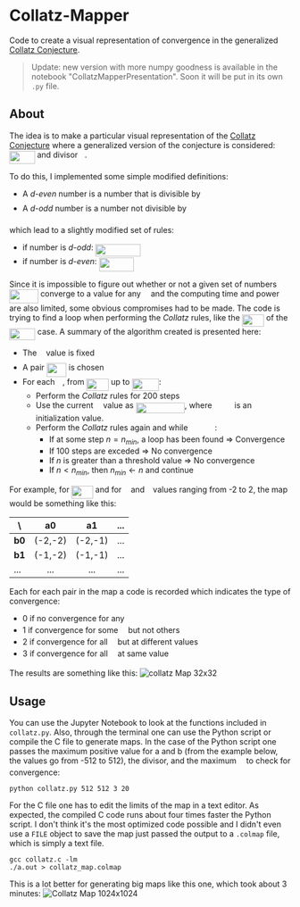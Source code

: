 # Collatz-Mapper
Code to create a visual representation of convergence in the generalized [Collatz Conjecture](https://en.wikipedia.org/wiki/Collatz_conjecture "Collatz Conjecture").

> Update: new version with more numpy goodness is available in the notebook "CollatzMapperPresentation". Soon it will be put in its own `.py` file.

## About
The idea is to make a particular visual representation of the [Collatz Conjecture](https://en.wikipedia.org/wiki/Collatz_conjecture "Collatz Conjecture") where a generalized version of the conjecture is considered: <img src="/tex/353804572cedf345ba803e6221c03610.svg?invert_in_darkmode&sanitize=true" align=middle width=45.70201844999999pt height=22.831056599999986pt/> and divisor <img src="/tex/2103f85b8b1477f430fc407cad462224.svg?invert_in_darkmode&sanitize=true" align=middle width=8.55596444999999pt height=22.831056599999986pt/>.

To do this, I implemented some simple modified definitions:
* A _d-even_ number is a number that is divisible by <img src="/tex/2103f85b8b1477f430fc407cad462224.svg?invert_in_darkmode&sanitize=true" align=middle width=8.55596444999999pt height=22.831056599999986pt/>
* A _d-odd_ number is a number not divisible by <img src="/tex/2103f85b8b1477f430fc407cad462224.svg?invert_in_darkmode&sanitize=true" align=middle width=8.55596444999999pt height=22.831056599999986pt/>

which lead to a slightly modified set of rules:
* if number is _d-odd_: <img src="/tex/d2cffe7ee93c83e89a7e8cd4456a8ad9.svg?invert_in_darkmode&sanitize=true" align=middle width=81.13949579999998pt height=22.831056599999986pt/>
* if number is _d-even_: <img src="/tex/d9b27e55b9c85f31f9bd659c8e3fe9a9.svg?invert_in_darkmode&sanitize=true" align=middle width=62.07952574999999pt height=24.65753399999998pt/>

Since it is impossible to figure out whether or not a given set of numbers <img src="/tex/1e521680a6030382e1f6e4906af72f5c.svg?invert_in_darkmode&sanitize=true" align=middle width=51.69711359999999pt height=24.65753399999998pt/> converge to a value for any <img src="/tex/55a049b8f161ae7cfeb0197d75aff967.svg?invert_in_darkmode&sanitize=true" align=middle width=9.86687624999999pt height=14.15524440000002pt/> and the computing time and power are also limited, some obvious compromises had to be made. The code is trying to find a loop when performing the _Collatz_ rules, like the <img src="/tex/1f6290eb665bdaa67bf1db7db2c632fa.svg?invert_in_darkmode&sanitize=true" align=middle width=39.269394449999986pt height=21.18721440000001pt/> of the <img src="/tex/93f5f9a7e819a127ffcbbaa1c1370093.svg?invert_in_darkmode&sanitize=true" align=middle width=46.39648694999999pt height=21.18721440000001pt/> case. A summary of the algorithm created is presented here:
* The <img src="/tex/2103f85b8b1477f430fc407cad462224.svg?invert_in_darkmode&sanitize=true" align=middle width=8.55596444999999pt height=22.831056599999986pt/> value is fixed
* A pair <img src="/tex/ba933e77b90dc996befbe81f77f43887.svg?invert_in_darkmode&sanitize=true" align=middle width=35.83526759999999pt height=24.65753399999998pt/> is chosen
* For each <img src="/tex/55a049b8f161ae7cfeb0197d75aff967.svg?invert_in_darkmode&sanitize=true" align=middle width=9.86687624999999pt height=14.15524440000002pt/>, from <img src="/tex/3d2be9e2108301e9097fa4bc51046641.svg?invert_in_darkmode&sanitize=true" align=middle width=40.00371704999999pt height=21.18721440000001pt/> up to <img src="/tex/7adb89ee6106df767245caf173b44ebd.svg?invert_in_darkmode&sanitize=true" align=middle width=48.222926399999984pt height=21.18721440000001pt/>:
  * Perform the _Collatz_ rules for 200 steps
  * Use the current <img src="/tex/55a049b8f161ae7cfeb0197d75aff967.svg?invert_in_darkmode&sanitize=true" align=middle width=9.86687624999999pt height=14.15524440000002pt/> value as <img src="/tex/05dc7ff297651ac0e4353b2b8137d704.svg?invert_in_darkmode&sanitize=true" align=middle width=87.48222119999998pt height=19.1781018pt/>, where <img src="/tex/375c472ede34fd86611aaaeafaad3f08.svg?invert_in_darkmode&sanitize=true" align=middle width=32.26048979999999pt height=14.15524440000002pt/> is an initialization value.
  * Perform the _Collatz_ rules again and while <img src="/tex/c5b9dbd3d9a36953925b7148a1b48e6a.svg?invert_in_darkmode&sanitize=true" align=middle width=44.17552589999999pt height=14.15524440000002pt/>:
    * If at some step $n = n_{min}$, a loop has been found $\Rightarrow$ Convergence
    * If 100 steps are exceded $\Rightarrow$ No convergence
    * If $n$ is greater than a threshold value $\Rightarrow$ No convergence
    * If $n < n_{min}$, then $n_{min} \leftarrow n$ and continue


For example, for <img src="/tex/e675da7c7f7c3d89bc6087aab1186a27.svg?invert_in_darkmode&sanitize=true" align=middle width=38.69280359999998pt height=22.831056599999986pt/> and for <img src="/tex/44bc9d542a92714cac84e01cbbb7fd61.svg?invert_in_darkmode&sanitize=true" align=middle width=8.68915409999999pt height=14.15524440000002pt/> and <img src="/tex/4bdc8d9bcfb35e1c9bfb51fc69687dfc.svg?invert_in_darkmode&sanitize=true" align=middle width=7.054796099999991pt height=22.831056599999986pt/> values ranging from -2 to 2, the map would be something like this:

|   \    | **a0**   | **a1** |  ... |
| -----  | :-----: |:-------:|:----:|
| **b0** | (-2,-2) | (-2,-1) |  ... |
| **b1** | (-1,-2) | (-1,-1) |  ... |
|   ...  |   ...   |   ...   |  ... |

Each for each pair in the map a code is recorded which indicates the type of convergence:
* 0 if no convergence for any <img src="/tex/55a049b8f161ae7cfeb0197d75aff967.svg?invert_in_darkmode&sanitize=true" align=middle width=9.86687624999999pt height=14.15524440000002pt/>
* 1 if convergence for some <img src="/tex/55a049b8f161ae7cfeb0197d75aff967.svg?invert_in_darkmode&sanitize=true" align=middle width=9.86687624999999pt height=14.15524440000002pt/> but not others
* 2 if convergence for all <img src="/tex/55a049b8f161ae7cfeb0197d75aff967.svg?invert_in_darkmode&sanitize=true" align=middle width=9.86687624999999pt height=14.15524440000002pt/> but at different values
* 3 if convergence for all <img src="/tex/55a049b8f161ae7cfeb0197d75aff967.svg?invert_in_darkmode&sanitize=true" align=middle width=9.86687624999999pt height=14.15524440000002pt/> at same value

The results are something like this:
![collatz Map 32x32](https://user-images.githubusercontent.com/13749006/63194636-8269fc00-c03e-11e9-9b33-f4b9088224b0.png "Pretty pretty picture #1")


## Usage
You can use the Jupyter Notebook to look at the functions included in `collatz.py`. Also, through the terminal one can use the Python script or compile the C file to generate maps. In the case of the Python script one passes the maximum positive value for a and b (from the example below, the values go from -512 to 512), the divisor, and the maximum <img src="/tex/55a049b8f161ae7cfeb0197d75aff967.svg?invert_in_darkmode&sanitize=true" align=middle width=9.86687624999999pt height=14.15524440000002pt/> to check for convergence:
```
python collatz.py 512 512 3 20
```

For the C file one has to edit the limits of the map in a text editor. As expected, the compiled C code runs about four times faster the Python script. I don't think it's the most optimized code possible and I didn't even use a `FILE` object to save the map just passed the output to a `.colmap` file, which is simply a text file.
```
gcc collatz.c -lm
./a.out > collatz_map.colmap
```
This is a lot better for generating big maps like this one, which took about 3 minutes:
![Collatz Map 1024x1024](https://user-images.githubusercontent.com/13749006/63195899-dd512280-c041-11e9-81fb-e37dd01c9ab6.png "Pretty pretty picture #2")
